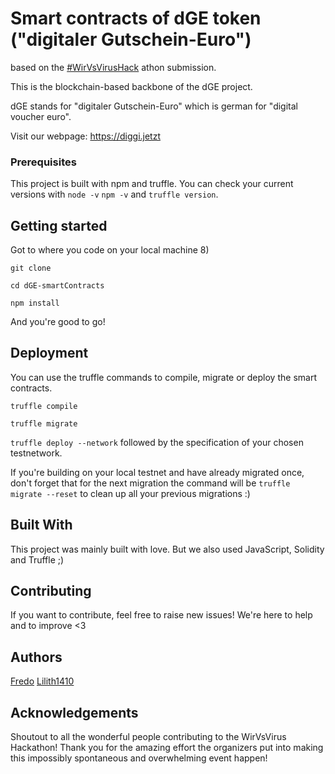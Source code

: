 # Smart contracts of dGE token ("digitaler Gutschein-Euro")
based on the [#WirVsVirusHack](https://wirvsvirushackathon.org/) athon submission.

This is the blockchain-based backbone of the dGE project.

dGE stands for "digitaler Gutschein-Euro" which is german for "digital voucher euro".

Visit our webpage: https://diggi.jetzt

### Prerequisites
This project is built with npm and truffle.
You can check your current versions with
`node -v`
`npm -v`
and `truffle version`.

## Getting started
Got to where you code on your local machine 8)

 `git clone`

 `cd dGE-smartContracts`

 `npm install`

And you're good to go!

## Deployment
You can use the truffle commands to compile, migrate or deploy the smart contracts.

 `truffle compile`

 `truffle migrate`

  `truffle deploy --network` followed by the specification of your chosen testnetwork.

If you're building on your local testnet and have already migrated once, don't forget that for the next migration the command will be `truffle migrate --reset` to clean up all your previous migrations :)

## Built With
This project was mainly built with love. But we also used JavaScript, Solidity and Truffle ;)

## Contributing
If you want to contribute, feel free to raise new issues! We're here to help and to improve <3

## Authors
[Fredo](https://github.com/fredo)
[Lilith1410](https://github.com/lilith1410)


## Acknowledgements
Shoutout to all the wonderful people contributing to the WirVsVirus Hackathon! Thank you for the amazing effort the organizers put into making this impossibly spontaneous and overwhelming event happen!
